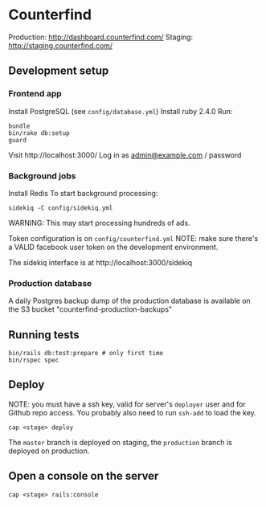# Counterfind

Production: http://dashboard.counterfind.com/
Staging: http://staging.counterfind.com/

## Development setup

### Frontend app

Install PostgreSQL (see `config/database.yml`)
Install ruby 2.4.0
Run:

    bundle
    bin/rake db:setup
    guard

Visit http://localhost:3000/
Log in as admin@example.com / password

### Background jobs

Install Redis
To start background processing:

    sidekiq -C config/sidekiq.yml

WARNING: This may start processing hundreds of ads.

Token configuration is on `config/counterfind.yml`
NOTE: make sure there's a VALID facebook user token on the development
environment.

The sidekiq interface is at http://localhost:3000/sidekiq

### Production database

A daily Postgres backup dump of the production database is available on the S3
bucket "counterfind-production-backups"

## Running tests

    bin/rails db:test:prepare # only first time
    bin/rspec spec

## Deploy

NOTE: you must have a ssh key, valid for server's `deployer` user and for
Github repo access. You probably also need to run `ssh-add` to load the key.

    cap <stage> deploy

The `master` branch is deployed on staging, the `production` branch is deployed
on production.

## Open a console on the server

    cap <stage> rails:console
